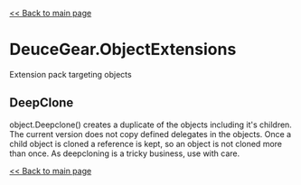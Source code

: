 ﻿[<< Back to main page](../)
# DeuceGear.ObjectExtensions

Extension pack targeting objects

## DeepClone

object.Deepclone() creates a duplicate of the objects including it's children.
The current version does not copy defined delegates in the objects.
Once a child object is cloned a reference is kept, so an object is not cloned more than once.
As deepcloning is a tricky business, use with care. 

[<< Back to main page](../)